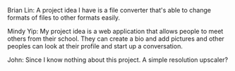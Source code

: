 Brian Lin: A project idea I have is a file converter that's able to change formats of files to other formats easily. 

Mindy Yip: My project idea is a web application that allows people to meet others from their school. They can create a bio and add pictures and other peoples can look at their profile and start up a conversation.


John: Since I know nothing about this project. A simple resolution upscaler?
